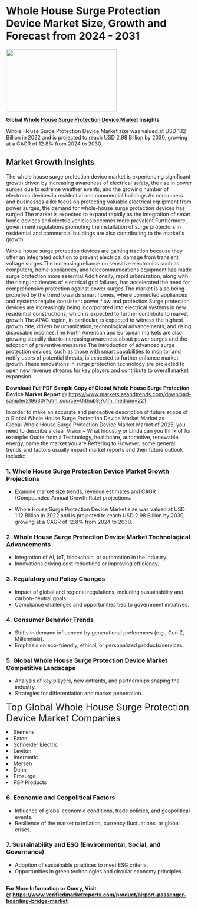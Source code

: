 <H1>Whole House Surge Protection Device Market Size, Growth and Forecast from 2024 - 2031</H1><img class="aligncenter size-medium wp-image-584254" src="https://thirdeyenews.in/wp-content/uploads/2024/09/Global-Market-Research-300x168.jpeg" alt="" width="300" height="168" /><p><strong>Global&nbsp;<a href="https://www.marketsizeandtrends.com/download-sample/219630/?utm_source=Github8j?utm_medium=221">Whole House Surge Protection Device Market</a> Insights</strong></p><p>Whole House Surge Protection Device Market size was valued at USD 1.12 Billion in 2022 and is projected to reach USD 2.98 Billion by 2030, growing at a CAGR of 12.8% from 2024 to 2030.</p><p><h2>Market Growth Insights</h2> <p>The whole house surge protection device market is experiencing significant growth driven by increasing awareness of electrical safety, the rise in power surges due to extreme weather events, and the growing number of electronic devices in residential and commercial buildings.As consumers and businesses alike focus on protecting valuable electrical equipment from power surges, the demand for whole-house surge protection devices has surged.The market is expected to expand rapidly as the integration of smart home devices and electric vehicles becomes more prevalent.Furthermore, government regulations promoting the installation of surge protectors in residential and commercial buildings are also contributing to the market's growth.</p> <p>Whole house surge protection devices are gaining traction because they offer an integrated solution to prevent electrical damage from transient voltage surges.The increasing reliance on sensitive electronics such as computers, home appliances, and telecommunications equipment has made surge protection more essential.Additionally, rapid urbanization, along with the rising incidences of electrical grid failures, has accelerated the need for comprehensive protection against power surges.The market is also being propelled by the trend towards smart homes, where connected appliances and systems require consistent power flow and protection.Surge protection devices are increasingly being incorporated into electrical systems in new residential constructions, which is expected to further contribute to market growth.The APAC region, in particular, is expected to witness the highest growth rate, driven by urbanization, technological advancements, and rising disposable incomes.The North American and European markets are also growing steadily due to increasing awareness about power surges and the adoption of preventive measures.The introduction of advanced surge protection devices, such as those with smart capabilities to monitor and notify users of potential threats, is expected to further enhance market growth.These innovations in surge protection technology are projected to open new revenue streams for key players and contribute to overall market expansion.</p> <p><span class=""><strong>Download Full PDF Sample Copy of Global Whole House Surge Protection Device Market Report</strong> @ <a href="https://www.marketsizeandtrends.com/download-sample/219630/?utm_source=Github8j?utm_medium=221" target="_blank">https://www.marketsizeandtrends.com/download-sample/219630/?utm_source=Github8j?utm_medium=221</a></span></p><p>In order to make an accurate and perceptive description of future scope of a Global&nbsp;Whole House Surge Protection Device Market Market as Global&nbsp;Whole House Surge Protection Device Market Market of 2025, you need to describe a clear Vision &ndash; What Industry or Linda can you think of for example: Quote from a Technology, healthcare, automotive, renewable energy, name the market you are Reffering to.However, some general trends and factors usually impact market reports and their future outlook include:</p><h3>1.&nbsp;<strong>Whole House Surge Protection Device Market Growth Projections</strong></h3><ul><li>Examine market size trends, revenue estimates and CAGR (Compounded Annual Growth Rate) projections.</li><li><p>Whole House Surge Protection Device Market size was valued at USD 1.12 Billion in 2022 and is projected to reach USD 2.98 Billion by 2030, growing at a CAGR of 12.8% from 2024 to 2030.</p></li></ul><h3>2.&nbsp;<strong>Whole House Surge Protection Device Market Technological Advancements</strong></h3><ul><li>Integration of AI, IoT, blockchain, or automation in the industry.</li><li>Innovations driving cost reductions or improving efficiency.</li></ul><h3>3.&nbsp;<strong>Regulatory and Policy Changes</strong></h3><ul><li>Impact of global and regional regulations, including sustainability and carbon-neutral goals.</li><li>Compliance challenges and opportunities tied to government initiatives.</li></ul><h3>4.&nbsp;<strong>Consumer Behavior Trends</strong></h3><ul><li>Shifts in demand influenced by generational preferences (e.g., Gen Z, Millennials).</li><li>Emphasis on eco-friendly, ethical, or personalized products/services.</li></ul><h3>5.&nbsp;<strong>Global Whole House Surge Protection Device Market Competitive Landscape</strong></h3><ul><li>Analysis of key players, new entrants, and partnerships shaping the industry.</li><li>Strategies for differentiation and market penetration.</li></ul><p data-pm-slice="1 1 []"><span style="color: inherit; font-family: inherit; font-size: 25px;">Top Global Whole House Surge Protection Device Market Companies</span></p><div class="" data-test-id=""><p><li>Siemens</li><li> Eaton</li><li> Schneider Electric</li><li> Leviton</li><li> Intermatic</li><li> Mersen</li><li> Dehn</li><li> Prosurge</li><li> PSP Products</li></p></div><h3>6.&nbsp;<strong>Economic and Geopolitical Factors</strong></h3><ul><li>Influence of global economic conditions, trade policies, and geopolitical events.</li><li>Resilience of the market to inflation, currency fluctuations, or global crises.</li></ul><h3>7.&nbsp;<strong>Sustainability and ESG (Environmental, Social, and Governance)</strong></h3><ul><li>Adoption of sustainable practices to meet ESG criteria.</li><li>Opportunities in green technologies and circular economy principles.</li></ul><h2><strong style="font-size: 14px;">For More Information or Query, Visit @&nbsp;</strong><a style="background-color: #ffffff; font-size: 14px;" href="https://www.marketsizeandtrends.com/report/whole-house-surge-protection-device-market/" target="_blank">https://www.verifiedmarketreports.com/product/airport-passenger-boarding-bridge-market</a></h2>